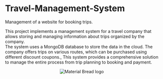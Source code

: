 # Travel-Management-System
Management of a website for booking trips.

This project implements a management system for a travel company that allows storing and managing information about trips organized by the company.  
The system uses a MongoDB database to store the data in the cloud. The company offers trips on various routes, which can be purchased using different discount coupons.,
This system provides a comprehensive solution to manage the entire process from trip planning to booking and payment.

<p align="center">
    <img "src="image2.png" alt="Material Bread logo">
</p>
